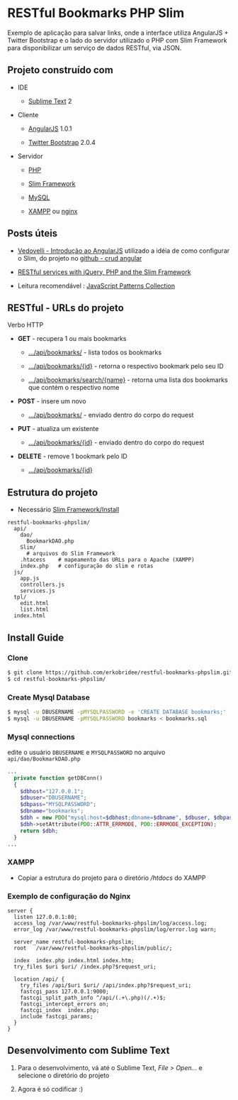 # RESTful Bookmarks PHP Slim

Exemplo de aplicação para salvar links, onde a interface utiliza AngularJS + Twitter Bootstrap e o lado do servidor utilizado o PHP com Slim Framework para disponibilizar um serviço de dados RESTful, via JSON.

## Projeto construído com

* IDE

  * [Sublime Text](http://www.sublimetext.com/) 2

* Cliente

  * [AngularJS](http://angularjs.org/) 1.0.1

  * [Twitter Bootstrap](twitter.github.com/bootstrap) 2.0.4

* Servidor

  * [PHP](http://php.net/)

  * [Slim Framework](http://www.slimframework.com/) 

  * [MySQL](http://www.mysql.com/)

  * [XAMPP](http://www.apachefriends.org/pt_br/xampp.html) ou [nginx](http://nginx.org/)


## Posts úteis

* [Vedovelli - Introdução ao AngularJS](http://blog.vedovelli.com.br/?p=1946) utilizado a idéia de como configurar o Slim, do projeto no [github - crud angular](https://github.com/vedovelli/crud-angular/)

* [RESTful services with jQuery, PHP and the Slim Framework](http://coenraets.org/blog/2011/12/restful-services-with-jquery-php-and-the-slim-framework/)

* Leitura recomendável : [JavaScript Patterns Collection](http://shichuan.github.com/javascript-patterns/)


## RESTful - URLs do projeto

Verbo HTTP

* **GET** - recupera 1 ou mais bookmarks

  * [.../api/bookmarks/]() - lista todos os bookmarks

  * [.../api/bookmarks/{id}]() - retorna o respectivo bookmark pelo seu ID

  * [.../api/bookmarks/search/{name}]() - retorna uma lista dos bookmarks que contém o respectivo nome

* **POST** - insere um novo

  * [.../api/bookmarks/]() - enviado dentro do corpo do request

* **PUT** - atualiza um existente

  * [.../api/bookmarks/{id}]() - enviado dentro do corpo do request

* **DELETE** - remove 1 bookmark pelo ID

  * [.../api/bookmarks/{id}]() 


## Estrutura do projeto

* Necessário [Slim Framework/Install](http://www.slimframework.com/install)

```
restful-bookmarks-phpslim/
  api/
    dao/
      BookmarkDAO.php
    Slim/
      # arquivos do Slim Framework
    .htacess    # mapeamento das URLs para o Apache (XAMPP)
    index.php   # configuração do slim e rotas
  js/
    app.js
    controllers.js
    services.js
  tpl/
    edit.html
    list.html
  index.html
```

## Install Guide

### Clone

```bash
$ git clone https://github.com/erkobridee/restful-bookmarks-phpslim.git
$ cd restful-bookmarks-phpslim/
```

### Create Mysql Database

```bash
$ mysql -u DBUSERNAME -pMYSQLPASSWORD -e 'CREATE DATABASE bookmarks;'
$ mysql -u DBUSERNAME -pMYSQLPASSWORD bookmarks < bookmarks.sql
```

### Mysql connections

edite o usuário `DBUSERNAME` e `MYSQLPASSWORD` no arquivo `api/dao/BookmarkDAO.php`

```php
...
  private function getDBConn()
  {
    $dbhost="127.0.0.1";
    $dbuser="DBUSERNAME";
    $dbpass="MYSQLPASSWORD";
    $dbname="bookmarks";
    $dbh = new PDO("mysql:host=$dbhost;dbname=$dbname", $dbuser, $dbpass);
    $dbh->setAttribute(PDO::ATTR_ERRMODE, PDO::ERRMODE_EXCEPTION);
    return $dbh;
  }
...
```

### XAMPP

* Copiar a estrutura do projeto para o diretório */htdocs* do XAMPP


### Exemplo de configuração do Nginx

```nginx
server {
  listen 127.0.0.1:80;
  access_log /var/www/restful-bookmarks-phpslim/log/access.log;
  error_log /var/www/restful-bookmarks-phpslim/log/error.log warn;

  server_name restful-bookmarks-phpslim;
  root   /var/www/restful-bookmarks-phpslim/public/;

  index  index.php index.html index.htm;
  try_files $uri $uri/ /index.php?$request_uri;

  location /api/ {
    try_files /api/$uri $uri/ /api/index.php?$request_uri;
    fastcgi_pass 127.0.0.1:9000;
    fastcgi_split_path_info ^/api/(.+\.php)(/.+)$;
    fastcgi_intercept_errors on;
    fastcgi_index  index.php;
    include fastcgi_params;
  }
}
```

## Desenvolvimento com Sublime Text

1. Para o desenvolvimento, vá até o Sublime Text, *File > Open...* e selecione o diretório do projeto

2. Agora é só codificar :)
